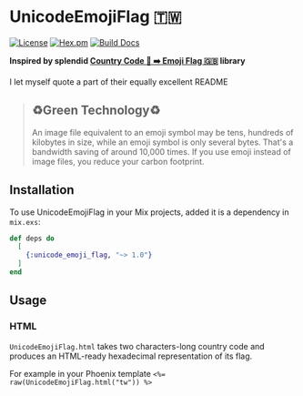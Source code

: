 # UnicodeEmojiFlag 🇹🇼

[![License](https://img.shields.io/badge/license-0bsd-blue)](https://spdx.org/licenses/0BSD.html)
[![Hex.pm](https://img.shields.io/hexpm/v/unicode_emoji_flag.svg)](https://hex.pm/packages/unicode_emoji_flag)
[![Build Docs](https://img.shields.io/badge/hexdocs-release-blue.svg)](https://hexdocs.pm/unicode_emoji_flag/UnicodeEmojiFlag.html)

**Inspired by splendid [Country Code 🔡 ➡️ Emoji Flag 🇬🇧](https://github.com/peterkahl/country-code-to-emoji-flag) library**

I let myself quote a part of their equally excellent README

> ## ♻️Green Technology♻️
> An image file equivalent to an emoji symbol may be tens, hundreds of kilobytes in size, while an emoji symbol is only several bytes. That's a bandwidth saving of around 10,000 times. If you use emoji instead of image files, you reduce your carbon footprint.


## Installation

To use UnicodeEmojiFlag in your Mix projects, added it is a dependency in `mix.exs`:

```elixir
def deps do
  [
    {:unicode_emoji_flag, "~> 1.0"}
  ]
end
```

## Usage

### HTML

  `UnicodeEmojiFlag.html` takes two characters-long country code and produces an HTML-ready hexadecimal representation of its flag.

  For example in your Phoenix template `<%= raw(UnicodeEmojiFlag.html("tw")) %>`
